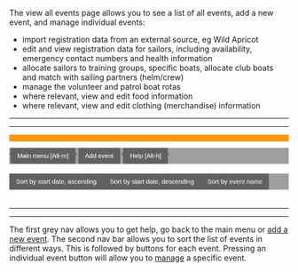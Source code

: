 
The view all events page allows you to see a list of all events, add a new event, and manage individual events:

- import registration data from an external source, eg Wild Apricot
- edit and view registration data for sailors, including availability, emergency contact numbers and health information
- allocate sailors to training groups, specific boats, allocate club boats and match with sailing partners (helm/crew)
- manage the volunteer and patrol boat rotas
- where relevant, view and edit food information
- where relevant, view and edit clothing (merchandise) information

***
***
![event_bars.png](/static/event_bars.png)
***
***

The first grey nav allows you to get help, go back to the main menu or [add a new event](add_event_help). 
The second nav bar allows you to sort the list of events in different ways. This is followed by buttons for each event. Pressing an individual event button will allow you to [manage](view_event_help) a specific event.
